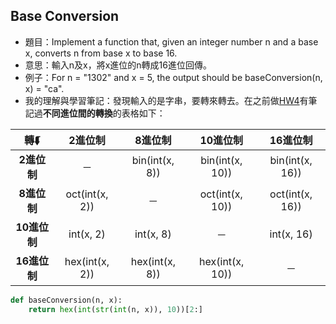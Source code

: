 ## Base Conversion
* 題目：Implement a function that, given an integer number n and a base x, converts n from base x to base 16.
* 意思：輸入n及x，將x進位的n轉成16進位回傳。
* 例子：For n = "1302" and x = 5, the output should be baseConversion(n, x) = "ca".
* 我的理解與學習筆記：發現輸入的是字串，要轉來轉去。在之前做[HW4](https://github.com/ChengShaoChi/Learning-Note/blob/master/HW4/Hash%20Table%E6%B5%81%E7%A8%8B%E5%9C%96%E3%80%81%E5%AD%B8%E7%BF%92%E6%AD%B7%E7%A8%8B%E8%88%87Hash%20Table%E8%88%87Hash%20function%E5%8E%9F%E7%90%86.md)有筆記過**不同進位間的轉換**的表格如下：

|轉⮮|2進位制|8進位制|10進位制|16進位制|
|:---:|:---:|:---:|:---:|:---:|
|**2進位制**|－|bin(int(x, 8))|bin(int(x, 10))|bin(int(x, 16))|
|**8進位制**|oct(int(x, 2))|－|oct(int(x, 10))|oct(int(x, 16))|
|**10進位制**|int(x, 2)|int(x, 8)|－|int(x, 16)|
|**16進位制**|hex(int(x, 2))|hex(int(x, 8))|hex(int(x, 10))|－|

```Python
def baseConversion(n, x):
    return hex(int(str(int(n, x)), 10))[2:]
```
